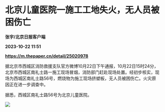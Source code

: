 # 北京儿童医院一施工工地失火，无人员被困伤亡
**张宇/北京日报客户端**

**2023-10-22 11:51**

**https://m.thepaper.cn/detail/25020978**

据北京市西城区消防救援支队官方微博10月22日下午通报，10月22日15时24分，北京市西城区南礼士路一施工现场冒烟，消防部门赶赴现场处置。经初步核实，现场为西城区南礼士路56号，燃烧物为施工现场挤塑板，无人员被困伤亡。火灾原因正在进一步调查中。

据悉，西城区南礼士路56号为北京儿童医院。

![](https://imagecloud.thepaper.cn/thepaper/image/275/163/782.png)